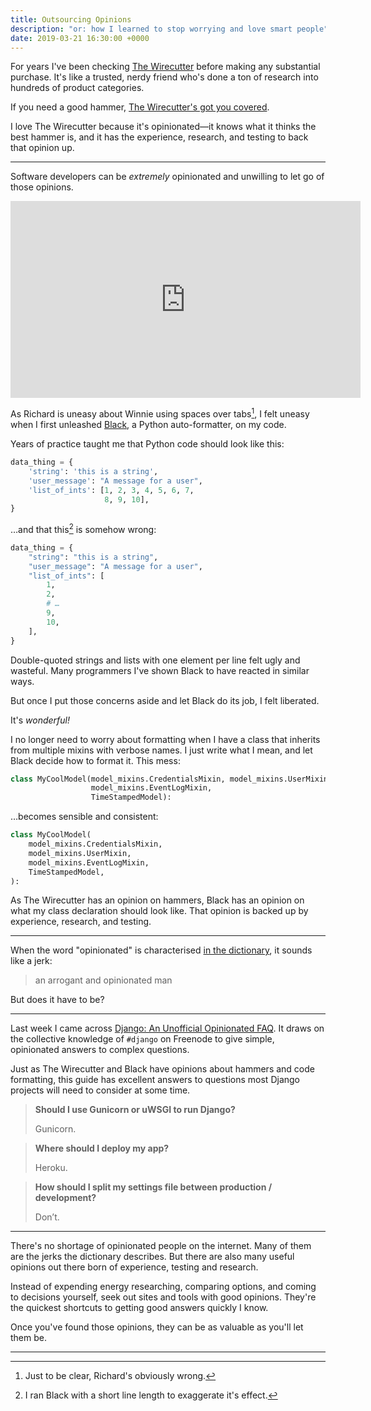 ```yaml
---
title: Outsourcing Opinions
description: "or: how I learned to stop worrying and love smart people"
date: 2019-03-21 16:30:00 +0000
---
```


For years I've been checking [The Wirecutter](https://thewirecutter.com) before making any substantial purchase. It's like a trusted, nerdy friend who's done a ton of research into hundreds of product categories.

If you need a good hammer, [The Wirecutter's got you covered](https://thewirecutter.com/reviews/best-hammer/).

I love The Wirecutter because it's opinionated—it knows what it thinks the best hammer is, and it has the experience, research, and testing to back that opinion up.

---

Software developers can be *extremely* opinionated and unwilling to let go of those opinions.

<p class="video-wrapper video-wrapper-16-9">
    <iframe width="560" height="315" src="https://www.youtube-nocookie.com/embed/SsoOG6ZeyUI" frameborder="0" allow="accelerometer; autoplay; encrypted-media; gyroscope; picture-in-picture" allowfullscreen></iframe>
</p>

As Richard is uneasy about Winnie using spaces over tabs[^spaces-vs-tabs], I felt uneasy when I first unleashed [Black](https://black.readthedocs.io/), a Python auto-formatter, on my code.

Years of practice taught me that Python code should look like this:

```python
data_thing = {
    'string': 'this is a string',
    'user_message': "A message for a user",
    'list_of_ints': [1, 2, 3, 4, 5, 6, 7,
                     8, 9, 10],
}
```

…and that this[^exaggerated-effect] is somehow wrong:

```python
data_thing = {
    "string": "this is a string",
    "user_message": "A message for a user",
    "list_of_ints": [
        1,
        2,
        # …
        9,
        10,
    ],
}
```

Double-quoted strings and lists with one element per line felt ugly and wasteful. Many programmers I've shown Black to have reacted in similar ways.

But once I put those concerns aside and let Black do its job, I felt liberated.

It's *wonderful!*

I no longer need to worry about formatting when I have a class that inherits from multiple mixins with verbose names. I just write what I mean, and let Black decide how to format it. This mess:

```python
class MyCoolModel(model_mixins.CredentialsMixin, model_mixins.UserMixin,
                  model_mixins.EventLogMixin,
                  TimeStampedModel):
```

…becomes sensible and consistent:

```python
class MyCoolModel(
    model_mixins.CredentialsMixin,
    model_mixins.UserMixin,
    model_mixins.EventLogMixin,
    TimeStampedModel,
):
```

As The Wirecutter has an opinion on hammers, Black has an opinion on what my class declaration should look like. That opinion is backed up by experience, research, and testing.

---

When the word "opinionated" is characterised [in the dictionary](https://en.oxforddictionaries.com/definition/opinionated), it sounds like a jerk:

> an arrogant and opinionated man

But does it have to be?

---

Last week I came across [Django: An Unofficial Opinionated FAQ](https://blog.doismellburning.co.uk/django-an-unofficial-opinionated-faq/). It draws on the collective knowledge of `#django` on Freenode to give simple, opinionated answers to complex questions.

Just as The Wirecutter and Black have opinions about hammers and code formatting, this guide has excellent answers to questions most Django projects will need to consider at some time.

> **Should I use Gunicorn or uWSGI to run Django?**
>
> Gunicorn.

> **Where should I deploy my app?**
> 
> Heroku.

> **How should I split my settings file between production / development?**
> 
> Don’t.

---

There's no shortage of opinionated people on the internet. Many of them are the jerks the dictionary describes. But there are also many useful opinions out there born of experience, testing and research.

Instead of expending energy researching, comparing options, and coming to decisions yourself, seek out sites and tools with good opinions. They're the quickest shortcuts to getting good answers quickly I know.

Once you've found those opinions, they can be as valuable as you'll let them be.

---

[^spaces-vs-tabs]: Just to be clear, Richard's obviously wrong.

[^exaggerated-effect]: I ran Black with a short line length to exaggerate it's effect.
